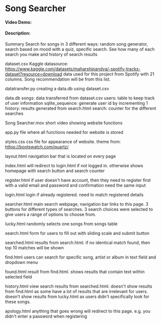 # Song Searcher
#### Video Demo:  <URL HERE>
#### Description:
Summary
    Search for songs in 3 different ways: random song generator, search based on mood with a quiz, specific search.
    See how many of each search you make and history of search results

dataset.csv
    Kaggle datasource: https://www.kaggle.com/datasets/maharshipandya/-spotify-tracks-dataset?resource=download
    data used for this project from Spotify with 21 columns. Song recommendation will be from this list.

datatransfer.py
    creating a data.db using dataset.csv

data.db
    songs: data transferred from dataset.csv
    users: table to keep track of user information
    sqlite_sequence: generate user id by incrementing 1
    history: results generated from search.html
    search: counter for the different searches

Song Searcher.mov
    short video showing website functions

app.py
    file where all functions needed for website is stored

styles.css
    css file for appearance of website. theme from: https://bootswatch.com/quartz/

layout.html
    navigation bar that is located on every page

index.html
    will redirect to login.html if not logged in. otherwise shows homepage with search button and search counter

register.html
    if user doesn't have account, then they need to register first with a valid email and password and confirmation need the same input

login.html
    login if already registered. need to match registered details

searcher.html
    main search webpage, navigation bar links to this page. 3 buttons for different types of searches.
    3 search choices were selected to give users a range of options to choose from.

lucky.html
    randomly selects one songs from songs table

search.html
    form for users to fill out with sliding scale and submit button

searched.html
    results from search.html. if no identical match found, then top 10 matches will be shown

find.html
    users can search for specific song, artist or album in text field and dropdown menu

found.html
    result from find.html. shows results that contain text within selected field

history.html
    view search results from searched.html.
    doesn't show results from find.html as some have a lot of results that are irrelevant for users.
    doesn't show results from lucky.html as users didn't specifically look for these songs.

apology.html
    anything that goes wrong will redirect to this page. e.g. you didn't enter a password when registering

